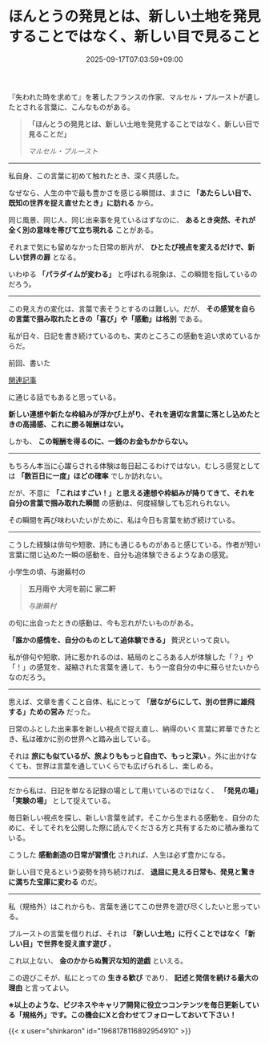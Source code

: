 ﻿---
title: "ほんとうの発見とは、新しい土地を発見することではなく、新しい目で見ること"
date: 2025-09-17T07:03:59+09:00
draft: false
---

『失われた時を求めて』を著したフランスの作家、マルセル・プルーストが遺したとされる言葉に、こんなものがある。

> **「ほんとうの発見とは、新しい土地を発見することではなく、新しい目で見ることだ」**
> 
> *マルセル・プルースト*



---

私自身、この言葉に初めて触れたとき、深く共感した。

なぜなら、人生の中で最も豊かさを感じる瞬間は、まさに **「あたらしい目で、既知の世界を捉え直せたとき」に訪れる** から。



同じ風景、同じ人、同じ出来事を見ているはずなのに、 **あるとき突然、それが全く別の意味を帯びて立ち現れる** ことがある。

それまで気にも留めなかった日常の断片が、 **ひとたび視点を変えるだけで、新しい世界の扉** となる。

いわゆる **「パラダイムが変わる」** と呼ばれる現象は、この瞬間を指しているのだろう。



---

この見え方の変化は、言葉で表そうとするのは難しい。だが、 **その感覚を自らの言葉で掴み取れたときの「喜び」や「感動」は格別** である。

私が日々、日記を書き続けているのも、実のところこの感動を追い求めているからだ。



前回、書いた



[関連記事](https://note.com/shinkaron/n/n78e5a0ebbfbe)

に通じる話でもあると思っている。

**新しい連想や新たな枠組みが浮かび上がり、それを適切な言葉に落とし込めたときの高揚感、これに勝る報酬はない。**

しかも、 **この報酬を得るのに、一銭のお金もかからない。**



---

もちろん本当に心躍らされる体験は毎日起こるわけではない。むしろ感覚としては **「数百日に一度」ほどの確率** でしか訪れない。

だが、不意に **「これはすごい！」と思える連想や枠組みが降りてきて、それを自分の言葉で掴み取れた瞬間** の感動は、何度経験しても忘れられない。

その瞬間を再び味わいたいがために、私は今日も言葉を紡ぎ続けている。



---

こうした経験は俳句や短歌、詩にも通じるものがあると感じている。作者が短い言葉に閉じ込めた一瞬の感動を、自分も追体験できるようなあの感覚。

小学生の頃、与謝蕪村の

> **五月雨や 大河を前に 家二軒**
> 
> *与謝蕪村*

の句に出会ったときの感動は、今も忘れがたいものがある。

**「誰かの感情を、自分のものとして追体験できる」** 贅沢といって良い。



私が俳句や短歌、詩に惹かれるのは、結局のところある人が体験した「？」や「！」の感覚を、凝縮された言葉を通して、もう一度自分の中に蘇らせたいからなのだろう。



---

思えば、文章を書くこと自体、私にとって **「居ながらにして、別の世界に雄飛する」ための営み** だった。

日常のふとした出来事を新しい視点で捉え直し、納得のいく言葉に昇華できたとき、私は確かに別の世界へと踏み出している。

それは **旅にも似ているが、旅よりももっと自由で、もっと深い** 。外に出かけなくても、世界は言葉を通していくらでも広げられるし、楽しめる。



---

だから私は、日記を単なる記録の場として用いているのではなく、 **「発見の場」「実験の場」** として捉えている。

毎日新しい視点を探し、新しい言葉を試す。そこから生まれる感動を、自分のために、そしてそれを公開した際に読んでくださる方と共有するために積み重ねている。

こうした **感動創造の日常が習慣化** されれば、人生は必ず豊かになる。

新しい目で見るという姿勢を持ち続ければ、 **退屈に見える日常も、発見と驚きに満ちた宝庫に変わる** のだ。



---

私（規格外）はこれからも、言葉を通じてこの世界を遊び尽くしたいと思っている。

プルーストの言葉を借りれば、それは **「新しい土地」に行くことではなく「新しい目」で世界を捉え直す遊び** 。

これ以上ない、 **金のかからぬ贅沢な知的遊戯** といえる。

この遊びこそが、私にとっての **生きる歓び** であり、 **記述と発信を続ける最大の理由** と言ってよい。



**※以上のような、ビジネスやキャリア開発に役立つコンテンツを毎日更新している「規格外」です。この機会にXと合わせてフォローしておいて下さい！**



{{< x user="shinkaron" id="1968178116892954910" >}}